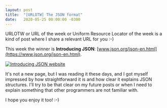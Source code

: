 ```yaml
---
layout: post
title:  "[URLOTW] The JSON format"
date:   2020-05-25 00:00:00 -0300
---
```


<span class="bg-highlight">URLOTW</span> or URL of the week or Uniform Resource Locator of the week is a kind of post where I share a relevant URL for you :-)

This week the winner is **Introducing JSON**:
[www.json.org/json-en.html](https://www.json.org/json-en.html).

[![Introducing JSON website](/assets/the-json-format.png "Introducing JSON website")](/assets/the-json-format.png)

It's not a new page, but I was reading it these days, and I got myself impressed by how straightforward it is and how clear it explains JSON structures. I'll try to be that clear on my future posts or when I need to explain something that other programmers are not familiar with.

I hope you enjoy it too! :-)

